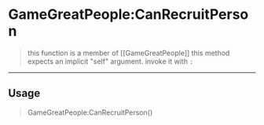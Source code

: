 # GameGreatPeople:CanRecruitPerson
> this function is a member of [[GameGreatPeople]]
> this method expects an implicit "self" argument. invoke it with `:`
-----
## Usage
> GameGreatPeople:CanRecruitPerson()
